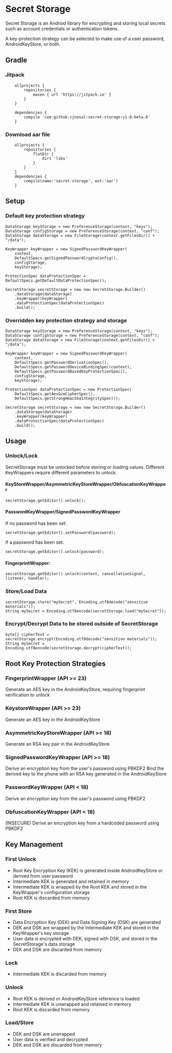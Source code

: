 # Secret Storage
Secret Storage is an Android library for encrypting and storing local secrets such as account credentials or authentication tokens.

A key-protection strategy can be selected to make use of a user password, AndroidKeyStore, or both.
## Gradle
### Jitpack
```
    allprojects {
        repositories {
            maven { url 'https://jitpack.io' }
        }
    }
    
    dependencies {
        compile 'com.github.cjnosal:secret-storage:v1.0-beta.6'
    }
```
### Download aar file
```
    allprojects {
        repositories {
            flatDir {
                dirs 'libs'
            }
        }
    }
    dependencies {
        compile(name:'secret-storage', ext:'aar')
    }
```
## Setup

### Default key protection strategy
```
DataStorage keyStorage = new PreferenceStorage(context, "keys");
DataStorage configStorage = new PreferenceStorage(context, "conf");
DataStorage dataStorage = new FileStorage(context.getFilesDir() + "/data");

KeyWrapper keyWrapper = new SignedPasswordKeyWrapper(
    context,
    DefaultSpecs.getSignedPasswordCryptoConfig(),
    configStorage,
    keyStorage);

ProtectionSpec dataProtectionSpec = DefaultSpecs.getDefaultDataProtectionSpec();

SecretStorage secretStorage = new new SecretStorage.Builder()
    .dataStorage(dataStorage)
    .keyWrapper(keyWrapper)
    .dataProtectionSpec(dataProtectionSpec)
    .build();
```

### Overridden key protection strategy and storage
```
DataStorage keyStorage = new PreferenceStorage(context, "keys");
DataStorage configStorage = new PreferenceStorage(context, "conf");
DataStorage dataStorage = new FileStorage(context.getFilesDir() + "/data");

KeyWrapper keyWrapper = new SignedPasswordKeyWrapper(
    context,
    DefaultSpecs.getPasswordDerivationSpec(),
    DefaultSpecs.getPasswordDeviceBindingSpec(context),
    DefaultSpecs.getPasswordBasedKeyProtectionSpec(),
    configStorage,
    keyStorage);
                        
ProtectionSpec dataProtectionSpec = new ProtectionSpec(
    DefaultSpecs.getAesGcmCipherSpec(), 
    DefaultSpecs.getStrongHmacShaIntegritySpec());

SecretStorage secretStorage = new new SecretStorage.Builder()
    .dataStorage(dataStorage)
    .keyWrapper(keyWrapper)
    .dataProtectionSpec(dataProtectionSpec)
    .build();
```

## Usage
### Unlock/Lock
SecretStorage must be unlocked before storing or loading values. Different KeyWrappers require different parameters to unlock.
#### KeyStoreWrapper/AsymmetricKeyStoreWrapper/ObfuscationKeyWrapper
```
secretStorage.getEditor().unlock();
```
#### PasswordKeyWrapper/SignedPasswordKeyWrapper
If no password has been set:
```
secretStorage.getEditor().setPassword(password);
```
If a password has been set:
```
secretStorage.getEditor().unlock(password);
```
#### FingerprintWrapper:
```
secretStorage.getEditor().unlock(context, cancellationSignal, listener, handler);
```
### Store/Load Data
```
secretStorage.store("mySecret", Encoding.utf8decode("sensitive materials"));
String mySecret = Encoding.utf8encode(secretStorage.load("mySecret"));
```
### Encrypt/Decrypt Data to be stored outside of SecretStorage
```
byte[] cipherText = secretStorage.encrypt(Encoding.utf8decode("sensitive materials"));
String mySecret = Encoding.utf8encode(secretStorage.decrypt(cipherText));
```
## Root Key Protection Strategies
### FingerprintWrapper (API >= 23)
Generate an AES key in the AndroidKeyStore, requiring fingerprint verification to unlock
### KeystoreWrapper (API >= 23)
Generate an AES key in the AndroidKeyStore
### AsymmetricKeyStoreWrapper (API >= 18)
Generate an RSA key pair in the AndroidKeyStore
### SignedPasswordKeyWrapper (API >= 18)
Derive an encryption key from the user's password using PBKDF2
Bind the derived key to the phone with an RSA key generated in the AndroidKeyStore
### PasswordKeyWrapper (API < 18)
Derive an encryption key from the user's password using PBKDF2
### ObfuscationKeyWrapper (API < 18)
(INSECURE) Derive an encryption key from a hardcoded password using PBKDF2

## Key Management

### First Unlock
- Root Key Encryption Key (KEK) is generated inside AndroidKeyStore or derived from user password
- Intermediate KEK is generated and retained in memory
- Intermediate KEK is wrapped by the Root KEK and stored in the KeyWrapper's configuration storage
- Root KEK is discarded from memory

### First Store
- Data Encryption Key (DEK) and Data Signing Key (DSK) are generated
- DEK and DSK are wrapped by the Intermediate KEK and stored in the KeyWrapper's key storage
- User data is encrypted with DEK, signed with DSK, and stored in the SecretStorage's data storage
- DEK and DSK are discarded from memory

### Lock
- Intermediate KEK is discarded from memory

### Unlock
- Root KEK is derived or AndroidKeyStore reference is loaded
- Intermediate KEK is unwrapped and retained in memory
- Root KEK is discarded from memory

### Load/Store
- DEK and DSK are unwrapped
- User data is verified and decrypted
- DEK and DSK are discarded from memory